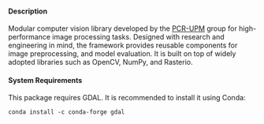 #### Description

Modular computer vision library developed by the [PCR-UPM](https://pcr-upm.github.io/) group for high-performance image processing tasks. 
Designed with research and engineering in mind, the framework provides reusable components for image preprocessing, and model evaluation. 
It is built on top of widely adopted libraries such as OpenCV, NumPy, and Rasterio.

#### System Requirements

This package requires GDAL. It is recommended to install it using Conda:

```
conda install -c conda-forge gdal
```

